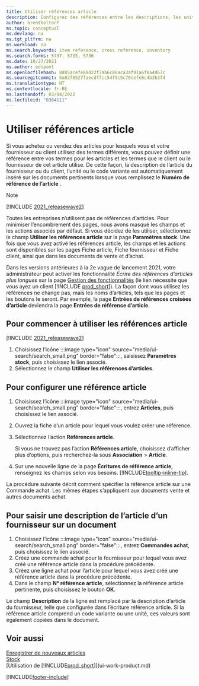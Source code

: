 ```yaml
---
title: Utiliser références article
description: Configurez des références entre les descriptions, les unités et les variantes que vous et votre fournisseur ou client utilisez pour un article.
author: brentholtorf
ms.topic: conceptual
ms.devlang: na
ms.tgt_pltfrm: na
ms.workload: na
ms.search.keywords: item reference, cross reference, inventory
ms.search.forms: 5737, 5735, 5736
ms.date: 10/27/2021
ms.author: edupont
ms.openlocfilehash: 8d85acefe89d22f7ab6c86aca3af91a6f8a4d67c
ms.sourcegitcommit: 5a02f8527faecdffcc54f9c5c70cefe8c4b3b3f4
ms.translationtype: HT
ms.contentlocale: fr-BE
ms.lasthandoff: 03/04/2022
ms.locfileid: "8384111"
---
```

# <a name="use-item-references"></a>Utiliser références article

Si vous achetez ou vendez des articles pour lesquels vous et votre fournisseur ou client utilisez des termes différents, vous pouvez définir une référence entre vos termes pour les articles et les termes que le client ou le fournisseur de cet article utilise. De cette façon, la description de l’article du fournisseur ou du client, l’unité ou le code variante est automatiquement inséré sur les documents pertinents lorsque vous remplissez le **Numéro de référence de l’article** .  

> [!NOTE]
> [!INCLUDE [2021_releasewave2](includes/2021_releasewave2.md)]
>
> Toutes les entreprises n’utilisent pas de références d’articles. Pour minimiser l’encombrement des pages, nous avons masqué les champs et les actions associés par défaut. Si vous décidez de les utiliser, sélectionnez le champ **Utiliser les références article** sur la page **Paramètres stock**. Une fois que vous avez activé les références article, les champs et les actions sont disponibles sur les pages Fiche article, Fiche fournisseur et Fiche client, ainsi que dans les documents de vente et d’achat.
>
> Dans les versions antérieures à la 2e vague de lancement 2021, votre administrateur peut activer les fonctionnalité *Écrire des références d’articles plus longues* sur la page [Gestion des fonctionnalités](https://businesscentral.dynamics.com/?page=2610) (le lien nécessite que vous ayez un client [!INCLUDE [prod_short](includes/prod_short.md)]). La façon dont vous utilisez les références ne change pas, mais les noms d’articles, tels que les pages et les boutons le seront. Par exemple, la page **Entrées de références croisées d’article** deviendra la page **Entrées de référence d’article**.

## <a name="to-start-using-item-references"></a>Pour commencer à utiliser les références article

[!INCLUDE [2021_releasewave2](includes/2021_releasewave2.md)]

1. Choisissez l’icône :::image type="icon" source="media/ui-search/search_small.png" border="false":::, saisissez **Paramètres stock**, puis choisissez le lien associé.
2. Sélectionnez le champ **Utiliser les références d’articles**.

## <a name="to-set-up-an-item-reference"></a>Pour configurer une référence article

1. Choisissez l’icône :::image type="icon" source="media/ui-search/search_small.png" border="false":::, entrez **Articles**, puis choisissez le lien associé.
2. Ouvrez la fiche d’un article pour lequel vous voulez créer une référence.
3. Sélectionnez l’action **Références article**.

     Si vous ne trouvez pas l’action **Références article**, choisissez d’afficher plus d’options, puis recherchez-la sous **Association** > **Article**.
  
4. Sur une nouvelle ligne de la page **Écritures de référence article**, renseignez les champs selon vos besoins. [!INCLUDE[tooltip-inline-tip](includes/tooltip-inline-tip_md.md)].

La procédure suivante décrit comment spécifier la référence article sur une Commande achat. Les mêmes étapes s’appliquent aux documents vente et autres documents achat.  

## <a name="to-enter-a-vendors-item-description-on-a-document"></a>Pour saisir une description de l’article d’un fournisseur sur un document

1. Choisissez l’icône :::image type="icon" source="media/ui-search/search_small.png" border="false":::, entrez **Commandes achat**, puis choisissez le lien associé.
2. Créez une commande achat pour le fournisseur pour lequel vous avez créé une référence article dans la procédure précédente.
3. Créez une ligne achat pour l’article pour lequel vous avez créé une référence article dans la procédure précédente.
4. Dans le champ **N° référence article**, sélectionnez la référence article pertinente, puis choisissez le bouton **OK**.

Le champ **Description** de la ligne est remplacé par la description d’article du fournisseur, telle que configurée dans l’écriture référence article. Si la référence article comprend un code variante ou une unité, ces valeurs sont également copiées dans le document.  

## <a name="see-also"></a>Voir aussi

[Enregistrer de nouveaux articles](inventory-how-register-new-items.md)  
[Stock](inventory-manage-inventory.md)  
[Utilisation de [!INCLUDE[prod_short](includes/prod_short.md)]](ui-work-product.md)


[!INCLUDE[footer-include](includes/footer-banner.md)]